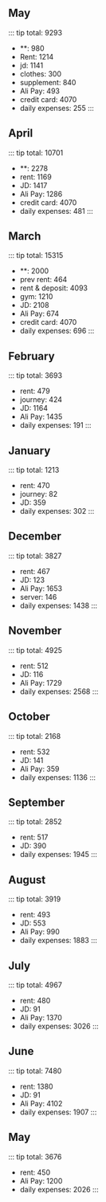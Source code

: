 ## May
::: tip total: 9293
- **: 980
- Rent: 1214
- jd: 1141
- clothes: 300
- supplement: 840
- Ali Pay: 493
- credit card: 4070
- daily expenses: 255
:::
## April
::: tip total: 10701
- **: 2278
- rent: 1169
- JD: 1417
- Ali Pay: 1286
- credit card: 4070
- daily expenses: 481
:::    
## March
::: tip total: 15315
- **: 2000
- prev rent: 464
- rent & deposit: 4093
- gym: 1210
- JD: 2108
- Ali Pay: 674
- credit card: 4070
- daily expenses: 696
:::    
## February
::: tip total: 3693
- rent: 479
- journey: 424
- JD: 1164
- Ali Pay: 1435
- daily expenses: 191
:::    
## January
::: tip total: 1213
- rent: 470
- journey: 82
- JD: 359
- daily expenses: 302
:::    
## December
::: tip total: 3827
- rent: 467
- JD: 123
- Ali Pay: 1653
- server: 146
- daily expenses: 1438
:::    
## November
::: tip total: 4925
- rent: 512
- JD: 116
- Ali Pay: 1729
- daily expenses: 2568
:::    
## October
::: tip total: 2168
- rent: 532
- JD: 141
- Ali Pay: 359
- daily expenses: 1136
:::    
## September
::: tip total: 2852
- rent: 517
- JD: 390
- daily expenses: 1945
:::    
## August
::: tip total: 3919
- rent: 493
- JD: 553
- Ali Pay: 990
- daily expenses: 1883
:::    
## July
::: tip total: 4967
- rent: 480
- JD: 91
- Ali Pay: 1370
- daily expenses: 3026
:::    
## June
::: tip total: 7480
- rent: 1380
- JD: 91
- Ali Pay: 4102
- daily expenses: 1907
:::    
## May
::: tip total: 3676
- rent: 450
- Ali Pay: 1200
- daily expenses: 2026
:::